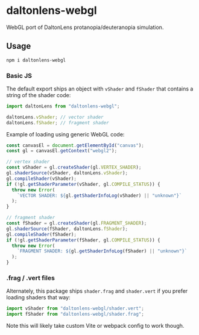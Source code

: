 # daltonlens-webgl

WebGL port of DaltonLens protanopia/deuteranopia simulation.

## Usage

```sh
npm i daltonlens-webgl
```

### Basic JS

The default export ships an object with `vShader` and `fShader` that contains a string of the shader code:

```js
import daltonLens from "daltonlens-webgl";

daltonLens.vShader; // vector shader
daltonLens.fShader; // fragment shader
```

Example of loading using generic WebGL code:

```js
const canvasEl = document.getElementById("canvas");
const gl = canvasEl.getContext("webgl2");

// vertex shader
const vShader = gl.createShader(gl.VERTEX_SHADER);
gl.shaderSource(vShader, daltonLens.vShader);
gl.compileShader(vShader);
if (!gl.getShaderParameter(vShader, gl.COMPILE_STATUS)) {
  throw new Error(
    `VECTOR SHADER: ${gl.getShaderInfoLog(vShader) || "unknown"}`
  );
}

// fragment shader
const fShader = gl.createShader(gl.FRAGMENT_SHADER);
gl.shaderSource(fShader, daltonLens.fShader);
gl.compileShader(fShader);
if (!gl.getShaderParameter(fShader, gl.COMPILE_STATUS)) {
  throw new Error(
    `FRAGMENT SHADER: ${gl.getShaderInfoLog(fShader) || "unknown"}`
  );
}
```

### .frag / .vert files

Alternately, this package ships `shader.frag` and `shader.vert` if you prefer loading shaders that way:

```js
import vShader from "daltonlens-webgl/shader.vert";
import fShader from "daltonlens-webgl/shader.frag";
```

Note this will likely take custom Vite or webpack config to work though.
